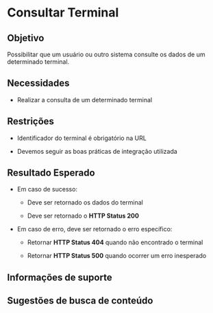 # Consultar Terminal

## Objetivo

Possibilitar que um usuário ou outro sistema consulte os dados de um determinado terminal.

## Necessidades

- Realizar a consulta de um determinado terminal

## Restrições

- Identificador do terminal é obrigatório na URL

- Devemos seguir as boas práticas de integração utilizada

## Resultado Esperado

- Em caso de sucesso:

    - Deve ser retornado os dados do terminal
    
    - Deve ser retornado o **HTTP Status 200**
    
- Em caso de erro, deve ser retornado o erro específico:

    - Retornar **HTTP Status 404** quando não encontrado o terminal
    
    - Retornar **HTTP Status 500** quando ocorrer um erro inesperado

## Informações de suporte

## Sugestões de busca de conteúdo